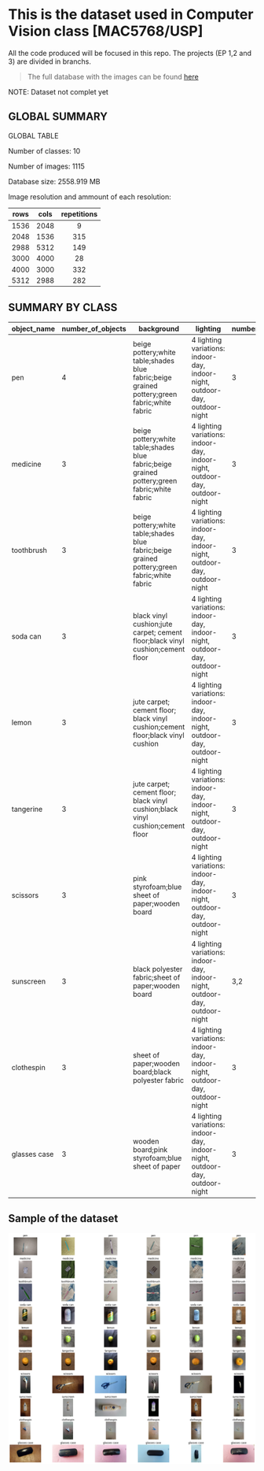# This is the dataset used in Computer Vision class [MAC5768/USP]

All the code produced will be focused in this repo. The projects (EP 1,2 and 3) are divided in branchs.

>The full database with the images can be found [here](https://drive.google.com/drive/folders/1GJD9P-zUVVOHRNSenVLbm_XS1joCXYm-?usp=sharing)

NOTE: Dataset not complet yet

## GLOBAL SUMMARY

GLOBAL TABLE

Number of classes: 10

Number of images: 1115

Database size: 2558.919 MB

Image resolution and ammount of each resolution:

|rows | cols  | repetitions|
|:---:|:-----:|:----------:|
|1536 | 2048  |   9        |
|2048 | 1536  | 315        |
|2988 | 5312  | 149        |
|3000 | 4000  |  28        |
|4000 | 3000  | 332        |
|5312 | 2988  | 282        |

## SUMMARY BY CLASS

|object_name|number_of_objects|background|lighting|number_of_repetions|number_of_samples|
|-----------|-----------------|----------|--------|-------------------|-----------------|
|pen|4|beige pottery;white table;shades blue fabric;beige grained pottery;green fabric;white fabric|4 lighting variations: indoor-day, indoor-night, outdoor-day, outdoor-night|3|144|
|medicine|3|beige pottery;white table;shades blue fabric;beige grained pottery;green fabric;white fabric|4 lighting variations: indoor-day, indoor-night, outdoor-day, outdoor-night|3|108|
|toothbrush|3|beige pottery;white table;shades blue fabric;beige grained pottery;green fabric;white fabric|4 lighting variations: indoor-day, indoor-night, outdoor-day, outdoor-night|3|108|
|soda can| 3| black vinyl cushion;jute carpet; cement floor;black vinyl cushion;cement floor| 4 lighting variations: indoor-day, indoor-night, outdoor-day, outdoor-night| 3| 108|
|lemon| 3| jute carpet; cement floor; black vinyl cushion;cement floor;black vinyl cushion| 4 lighting variations: indoor-day, indoor-night, outdoor-day, outdoor-night| 3| 108|
|tangerine| 3| jute carpet; cement floor; black vinyl cushion;black vinyl cushion;cement floor| 4 lighting variations: indoor-day, indoor-night, outdoor-day, outdoor-night| 3| 108|
|scissors| 3| pink styrofoam;blue sheet of paper;wooden board| 4 lighting variations: indoor-day, indoor-night, outdoor-day, outdoor-night| 3| 108|
|sunscreen| 3| black polyester fabric;sheet of paper;wooden board| 4 lighting variations: indoor-day, indoor-night, outdoor-day, outdoor-night| 3,2| 107|
|clothespin| 3| sheet of paper;wooden board;black polyester fabric| 4 lighting variations: indoor-day, indoor-night, outdoor-day, outdoor-night| 3| 108|
|glasses case| 3| wooden board;pink styrofoam;blue sheet of paper| 4 lighting variations: indoor-day, indoor-night, outdoor-day, outdoor-night| 3| 108|

## Sample of the dataset

![](sample_data.png)